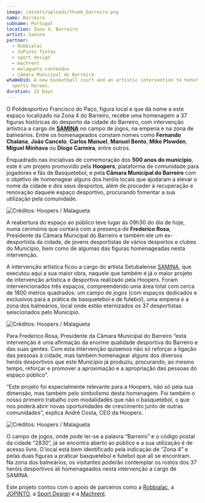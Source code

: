 ```yaml
---
image: /assets/uploads/thumb_barreiro.png
name: Barreiro
subname: Portugal
location: Zona 4, Barreiro
artist: Samina
partner:
  - Robbialac
  - JoPinto Tintas
  - sport design
  - machrent
  - malagueta conteúdos
  - Câmara Municipal do Barreiro
whaWeDid: A new basketball court and an artistic intervention to honor local
  sports heroes.
duration: 15 Days
---
```

O Polidesportivo Francisco do Paço, figura local e que dá nome a este espaço localizado na Zona 4 do Barreiro, recebe uma homenagem a 37 figuras históricas do desporto da cidade do Barreiro, com intervenção artística a cargo de **[SAMINA](https://www.instagram.com/j_samina/)** no campo de jogos, na empena e na zona de balneários. Entre os homenageados constam nomes como **Fernando Chalana**, **João Cancelo**, **Carlos Manuel**, **Manuel Bento**, **Mike Plowden**, **Miguel Minhava** ou **Diogo Carreira**, entre outros.

Enquadrado nas iniciativas de comemoração dos **500 anos do município**, este é um projeto promovido pela **Hoopers**, plataforma de comunidade para jogadores e fãs de Basquetebol, e pela **Câmara Municipal do Barreiro** com o objetivo de homenagear alguns dos heróis locais que ajudaram a elevar o nome da cidade e dos seus desportos, além de proceder à recuperação e renovação daquele espaço desportivo, procurando fomentar a sua utilização pela comunidade.

![Créditos: Hoopers / Malagueta](/assets/uploads/1.jpg)

A reabertura do espaço ao público teve lugar às 09h30 do dia de hoje, numa cerimónia que contará com a presença de **Frederico Rosa**, Presidente da Câmara Municipal do Barreiro e também ele um ex-desportista da cidade, de jovens desportistas de vários desportos e clubes do Município, bem como de algumas das figuras homenageadas nesta intervenção.

A intervenção artística ficou a cargo do artista Setubalense [SAMINA](https://www.instagram.com/j_samina/?hl=pt), que executou aqui a sua maior obra, naquele que também é já o maior projeto de intervenção artística e desportiva realizado pela Hoopers. Foram intervencionados três espaços, compreendendo uma área total com cerca de 1800 metros quadrados: um campo de jogos (com espaços dedicados e exclusivos para a prática de basquetebol e de futebol), uma empena e a zona dos balneários, local onde estão eternizados os 37 desportistas selecionados pelo Município.

![Créditos: Hoopers / Malagueta](/assets/uploads/2.jpg "Créditos: Hoopers / Malagueta")

Para Frederico Rosa, Presidente da Câmara Municipal do Barreiro “esta intervenção é uma afirmação da enorme qualidade desportiva do Barreiro e das suas gentes. Com esta intervenção quisemos não só reforçar a ligação das pessoas à cidade, mas também homenagear alguns dos diversos heróis desportivos que este Município já produziu, procurando, ao mesmo tempo, reforçar e promover a aproximação e a apropriação das pessoas do espaço público”. 

“Este projeto foi especialmente relevante para a Hoopers, não só pela sua dimensão, mas também pelo simbolismo desta homenagem. Foi também o nosso primeiro trabalho com modalidades que não o basquetebol, o que nos poderá abrir novas oportunidades de crescimento junto de outras comunidades”, explica André Costa, CEO da Hoopers.

![Créditos: Hoopers / Malagueta](/assets/uploads/3.jpg "Créditos: Hoopers / Malagueta")

O campo de jogos, onde pode ler-se a palavra “Barreiro” e o código postal da cidade “2830”, já se encontra aberto ao público e a sua utilização é de acesso livre. O local está bem identificado pela indicação de “Zona 4” e pelas duas figuras a praticar basquetebol e futebol que ali se encontram. Na zona dos balneários, os visitantes poderão contemplar os rostos dos 37 heróis desportivos ali homenageados nesta intervenção a cargo de SAMINA. 

Este projeto contou com o apoio de parceiros como a [Robbialac](https://tintasrobbialac.pt/), a [JOPINTO](https://www.facebook.com/tintasjopinto/), a [Sport Design](http://www.sport-design.pt/) e a [Machrent](https://machrent.pt/Portal/).